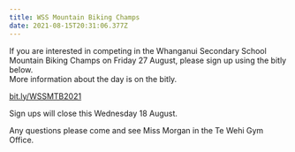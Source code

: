 ```yaml
---
title: WSS Mountain Biking Champs
date: 2021-08-15T20:31:06.377Z
---
```

If you are interested in competing in the Whanganui Secondary School Mountain Biking Champs on Friday 27 August, please sign up using the bitly below.  
More information about the day is on the bitly.

[bit.ly/WSSMTB2021](https://docs.google.com/forms/d/e/1FAIpQLSfKAVWQl4eA3Mp26UpS-TRwD40jg82fosgAa6xM5ApIXWUm5Q/viewform)

Sign ups will close this Wednesday 18 August.

Any questions please come and see Miss Morgan in the Te Wehi Gym Office.